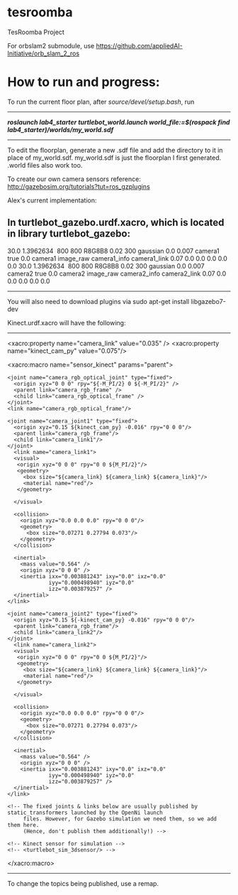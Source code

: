 # tesroomba
TesRoomba Project


For orbslam2 submodule, use https://github.com/appliedAI-Initiative/orb_slam_2_ros

# How to run and progress:

To run the current floor plan, after *source/devel/setup.bash*, run 

---
***roslaunch lab4_starter turtlebot_world.launch world_file:=$(rospack find lab4_starter)/worlds/my_world.sdf***

---
To edit the floorplan, generate a new .sdf file and add the directory to it in place of my_world.sdf. my_world.sdf is just the floorplan I first generated. .world files also work too.

To create our own camera sensors reference: http://gazebosim.org/tutorials?tut=ros_gzplugins

Alex's current implementation: 

In turtlebot_gazebo.urdf.xacro, which is located in library turtlebot_gazebo: 
---
<?xml version="1.0"?>
<robot name="turtlebot_gazebo" xmlns:xacro="http://ros.org/wiki/xacro">
  <!-- Microsoft Kinect / ASUS Xtion PRO Live for simulation -->
    <gazebo reference="camera_link1">
      <sensor type="camera" name="camera1">
        <update_rate>30.0</update_rate>
         <camera name="head">
           <horizontal_fov>1.3962634</horizontal_fov>
           <image>
             <width>800</width>
             <height>800</height>
             <format>R8G8B8</format>
           </image>
           <clip>
             <near>0.02</near>
             <far>300</far>
           </clip>
           <noise>
             <type>gaussian</type>
             <!-- Noise is sampled independently per pixel on each frame.
                  That pixel's noise value is added to each of its color
                  channels, which at that point lie in the range [0,1]. -->
             <mean>0.0</mean>
             <stddev>0.007</stddev>
           </noise>
         </camera>
        <plugin name="camera_controller" filename="libgazebo_ros_camera.so">
          <cameraName>camera1</cameraName>
          <alwaysOn>true</alwaysOn>
          <updateRate>0.0</updateRate>
          <cameraName>camera1</cameraName>
          <imageTopicName>image_raw</imageTopicName>
          <cameraInfoTopicName>camera1_info</cameraInfoTopicName>
          <frameName>camera1_link</frameName>
          <hackBaseline>0.07</hackBaseline>
          <distortionK1>0.0</distortionK1>
          <distortionK2>0.0</distortionK2>
          <distortionK3>0.0</distortionK3>
          <distortionT1>0.0</distortionT1>
          <distortionT2>0.0</distortionT2>
        </plugin>
      </sensor>
    </gazebo>


  <gazebo reference="camera_link2">
    <sensor type="camera" name="camera2">
      <update_rate>30.0</update_rate>
       <camera name="head">
         <horizontal_fov>1.3962634</horizontal_fov>
         <image>
           <width>800</width>
           <height>800</height>
           <format>R8G8B8</format>
         </image>
         <clip>
           <near>0.02</near>
           <far>300</far>
         </clip>
         <noise>
           <type>gaussian</type>
           <!-- Noise is sampled independently per pixel on each frame.
                That pixel's noise value is added to each of its color
                channels, which at that point lie in the range [0,1]. -->
           <mean>0.0</mean>
           <stddev>0.007</stddev>
         </noise>
       </camera>
      <plugin name="camera_controller" filename="libgazebo_ros_camera.so">
        <cameraName>camera2</cameraName>
        <alwaysOn>true</alwaysOn>
        <updateRate>0.0</updateRate>
        <cameraName>camera2</cameraName>
        <imageTopicName>image_raw</imageTopicName>
        <cameraInfoTopicName>camera2_info</cameraInfoTopicName>
        <frameName>camera2_link</frameName>
        <hackBaseline>0.07</hackBaseline>
        <distortionK1>0.0</distortionK1>
        <distortionK2>0.0</distortionK2>
        <distortionK3>0.0</distortionK3>
        <distortionT1>0.0</distortionT1>
        <distortionT2>0.0</distortionT2>
      </plugin>
    </sensor>
  </gazebo>
</robot>

---

You will also need to download plugins via sudo apt-get install libgazebo7-dev

Kinect.urdf.xacro will have the following:

---
<?xml version="1.0"?>
<robot name="sensor_kinect" xmlns:xacro="http://ros.org/wiki/xacro">
  <xacro:include filename="$(find turtlebot_description)/urdf/turtlebot_gazebo.urdf.xacro"/>
  <xacro:include filename="$(find turtlebot_description)/urdf/turtlebot_properties.urdf.xacro"/>

  <xacro:property name="camera_link" value="0.035" /> <!-- Size of square 'camera' box -->
  <xacro:property name="kinect_cam_py" value="0.075"/>
  <!-- Parameterised in part by the values in turtlebot_properties.urdf.xacro -->
  <xacro:macro name="sensor_kinect" params="parent">
    <joint name="camera_rgb_joint" type="fixed">
      <origin xyz="${cam_px} 0 ${cam_pz}" rpy="${cam_or} ${cam_op} ${cam_oy}"/>
      <parent link="${parent}"/>
      <child link="camera_rgb_frame" />
    </joint>
    <link name="camera_rgb_frame"/>

    <joint name="camera_rgb_optical_joint" type="fixed">
      <origin xyz="0 0 0" rpy="${-M_PI/2} 0 ${-M_PI/2}" />
      <parent link="camera_rgb_frame" />
      <child link="camera_rgb_optical_frame" />
    </joint>
    <link name="camera_rgb_optical_frame"/>

    <joint name="camera_joint1" type="fixed">
      <origin xyz="0.15 ${kinect_cam_py} -0.016" rpy="0 0 0"/>
      <parent link="camera_rgb_frame"/>
      <child link="camera_link1"/>
    </joint>
      <link name="camera_link1">
      <visual>
       <origin xyz="0 0 0" rpy="0 0 ${M_PI/2}"/>
       <geometry>
         <box size="${camera_link} ${camera_link} ${camera_link}"/>
         <material name="red"/>
       </geometry>

      </visual>

  	  <collision>
        <origin xyz="0.0 0.0 0.0" rpy="0 0 0"/>
  	    <geometry>
  	      <box size="0.07271 0.27794 0.073"/>
  	    </geometry>
  	  </collision>

      <inertial>
        <mass value="0.564" />
        <origin xyz="0 0 0" />
        <inertia ixx="0.003881243" ixy="0.0" ixz="0.0"
                 iyy="0.000498940" iyz="0.0"
                 izz="0.003879257" />
      </inertial>
    </link>

    <joint name="camera_joint2" type="fixed">
      <origin xyz="0.15 ${-kinect_cam_py} -0.016" rpy="0 0 0"/>
      <parent link="camera_rgb_frame"/>
      <child link="camera_link2"/>
    </joint>
      <link name="camera_link2">
      <visual>
       <origin xyz="0 0 0" rpy="0 0 ${M_PI/2}"/>
       <geometry>
         <box size="${camera_link} ${camera_link} ${camera_link}"/>
         <material name="red"/>
       </geometry>

      </visual>

  	  <collision>
        <origin xyz="0.0 0.0 0.0" rpy="0 0 0"/>
  	    <geometry>
  	      <box size="0.07271 0.27794 0.073"/>
  	    </geometry>
  	  </collision>

      <inertial>
        <mass value="0.564" />
        <origin xyz="0 0 0" />
        <inertia ixx="0.003881243" ixy="0.0" ixz="0.0"
                 iyy="0.000498940" iyz="0.0"
                 izz="0.003879257" />
      </inertial>
    </link>

    <!-- The fixed joints & links below are usually published by static_transformers launched by the OpenNi launch
         files. However, for Gazebo simulation we need them, so we add them here.
         (Hence, don't publish them additionally!) -->

	<!-- Kinect sensor for simulation -->
	<!-- <turtlebot_sim_3dsensor/> -->
  </xacro:macro>
</robot>


---

To change the topics being published, use a remap.




